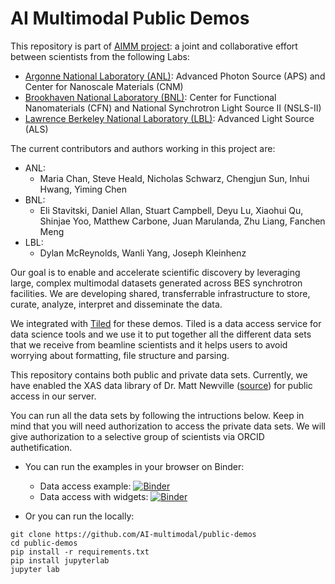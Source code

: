 # AI Multimodal Public Demos

This repository is part of [AIMM project](https://github.com/AI-multimodal): a joint and collaborative effort between scientists from the following Labs:
- [Argonne National Laboratory (ANL)](https://www.anl.gov/): Advanced Photon Source (APS) and Center for Nanoscale Materials (CNM)
- [Brookhaven National Laboratory (BNL)](https://www.bnl.gov/): Center for Functional Nanomaterials (CFN) and National Synchrotron Light Source II (NSLS-II)
- [Lawrence Berkeley National Laboratory (LBL)](https://www.lbl.gov/): Advanced Light Source (ALS)

The current contributors and authors working in this project are:
- ANL:
  - Maria Chan, Steve Heald, Nicholas Schwarz, Chengjun Sun, Inhui Hwang, Yiming Chen
- BNL:
  - Eli Stavitski, Daniel Allan, Stuart Campbell, Deyu Lu, Xiaohui Qu, Shinjae Yoo, Matthew Carbone, Juan Marulanda, Zhu Liang, Fanchen Meng
- LBL:
  - Dylan McReynolds, Wanli Yang, Joseph Kleinhenz

<!-- Our goal is to create database for XAS data that can be used by scientist from beamlines at different Synchrtron Light Sources around the world. They will be able to use this database as a platform to share and use data to improve their research. -->
Our goal is to enable and accelerate scientific discovery by leveraging large, complex multimodal datasets generated across BES synchrotron facilities. We are developing shared, transferrable infrastructure to store, curate, analyze, interpret and disseminate the data.

We integrated with [Tiled](https://blueskyproject.io/tiled/) for these demos. Tiled is a data access service for data science tools and we use it to put together all the different data sets that we receive from beamline scientists and it helps users to avoid worrying about formatting, file structure and parsing.

<!-- Currently, we have integrated data sets provided by beamline scientist from Argonne National Laboratory (ANL), Brookhaven National Laboratory (BNL) and Lawrence Berkeley National Laboratory (LBL). Some of these scientists are: Dr. Maria Chen (ANL), Dr. Wanli Yang (LBL), Dr. Chengjun Sun (ANL), Dr. Eli Stavitski (BNL), Dr. Steve Heald (ANL). We also received a letter of support from Dr. Matt Newville from University of Chicago -->

This repository contains both public and private data sets. Currently, we have enabled the XAS data library of Dr. Matt Newville ([source](https://github.com/XraySpectroscopy/XASDataLibrary)) for public access in our server. 

You can run all the data sets by following the intructions below. Keep in mind that you will need authorization to access the private data sets. We will give authorization to a selective group of scientists via ORCID authetification.

- You can run the examples in your browser on Binder:

  - Data access example: [![Binder](https://mybinder.org/badge_logo.svg)](https://mybinder.org/v2/gh/AI-multimodal/public-demos/HEAD?labpath=data-access.ipynb)
  - Data access with widgets: [![Binder](https://mybinder.org/badge_logo.svg)](https://mybinder.org/v2/gh/AI-multimodal/public-demos/HEAD?labpath=aimm-server-data-access.ipynb)
  <!-- - Write arrays and dataframes: [![Binder](https://mybinder.org/badge_logo.svg)](https://mybinder.org/v2/gh/AI-multimodal/public-demos/HEAD?labpath=array-dataframe-writer.ipynb)-->

- Or you can run the locally:

```
git clone https://github.com/AI-multimodal/public-demos
cd public-demos
pip install -r requirements.txt
pip install jupyterlab
jupyter lab
```
